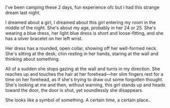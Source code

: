 I've been camping these 2 days, fun experience ofc but i had this strange dream last night. 

I dreamed about a girl, I dreamed about this girl entering my room in the middle of the night. She's about my age, probably in her 24 or 25. She's wearing a blue dress, her light blue dress is short and loose-fitting, and she has a silver bracelet on her left wrist. 

Her dress has a rounded, open collar, showing off her well-formed neck. She's sitting at the desk, chin resting in her hands, staring at the wall and thinking about something. 

All of a sudden she stops gazing at the wall and turns in my direction. She reaches up and touches the hair at her forehead—her slim fingers rest for a time on her forehead, as if she's trying to draw out some forgotten thought. She's looking at me and then, without warning, this girl stands up and heads toward the door, the door is shut, yet soundlessly she disappears.  
  
She looks like a symbol of something. A certain time, a certain place..
